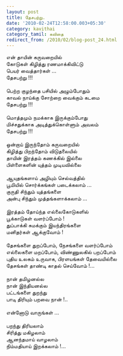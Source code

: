 ```yaml
---
layout: post
title: தேசபற்று.
date: '2010-02-24T12:58:00.003+05:30'
category: kavithai
category_tamil: கவிதை
redirect_from: /2010/02/blog-post_24.html
---
```


என் தாயின் கருவறையில்<br />
கோடுகள் கிழித்து ரணமாக்கிவிட்டு<br />
பெயர் வைத்தார்கள் ...<br />
தேசபற்று !!!<br />
<br />
பெற்ற குழந்தை பசியில் அழும்போதும்<br />
காவல் நாய்க்கு சோற்றை வைக்கும் கடமை<br />
தேசபற்று !!!<br />
<br />
மொத்தமும் நமக்காக இருக்கும்போது<br />
மிச்சதுக்காக அடித்துக்கொள்ளும் அவலம்<br />
தேசபற்று !!!<br />
<br />
ஒன்றாய் இருந்தோம் கருவறையில்<br />
கிழித்து பிறந்தோம் விடுதலையில்<br />
தாயின் இரத்தம் கணக்கில் இல்லை <br />
பிள்ளைகளின் யுத்தம் முடியவில்லை<br />
<br />
ஆயுதங்களாய் அழியும் செல்வத்தில்<br />
பூமியில் சொர்க்கங்கள் படைக்கலாம் ...<br />
குருதி சிந்தும் யுத்தங்களை  <br />
அன்பு சிந்தும் முத்தங்களாக்கலாம் ...<br />
<br />
இரத்தம் தோய்ந்த எல்லைகோடுகளில்<br />
பூக்காடுகள் வளர்ப்போம் ! <br />
துப்பாக்கி சுமக்கும் இயந்திரங்களை<br />
மனிதர்கள் ஆக்குவோம் !<br />
<br />
தேசங்களை துறப்போம், நேசங்களை வளர்ப்போம்<br />
எல்லைகளை மறப்போம், விண்ணுலகில் பறப்போம் <br />
புதிய உலகம் உருவாக, பிரளயங்கள் தேவையில்லை <br />
தேசங்கள் தாண்டி காதல் செய்வோம் !...<br />
<br />
நான் தமிழனல்ல<br />
நான் இந்தியனல்ல<br />
பட்டங்களை துறந்து<br />
பாடி திரியும் பறவை நான் !..<br />
<br />
என்னோடு வாருங்கள் ...<br />
<br />
பறந்து திரியலாம்<br />
சிரித்து மகிழலாம் <br />
ஆனந்தமாய் வாழலாம்<br />
நிம்மதியாய் இறக்கலாம் !...<br />
<br />
